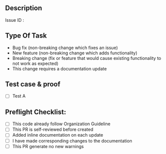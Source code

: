 ## Description  
<!--Please include a summary of the change and which issue is fixed. Please also include relevant motivation and context. List any dependencies that are required for this change.-->  

Issue ID : <!-- Issue Link -->

## Type Of Task  
<!--Please delete options that are not relevant.-->  
- Bug fix (non-breaking change which fixes an issue) 
- New feature (non-breaking change which adds functionality) 
- Breaking change (fix or feature that would cause existing functionality to not work as expected) 
- This change requires a documentation update  

## Test case & proof  
<!--Please describe the tests that you ran to verify your changes. Provide instructions so we can reproduce. Please also list any relevant details for your test configuration. Add information about you test using real device or simulator/emulator. Add video of changes if needed.-->  

- [ ] Test A  
<!-- Insert image here (add screenshot, or videos to help understand the changes) -->  

## Preflight Checklist: 
<!-- Put an `x` in the boxes that apply. Use `~~` around the checklist items that are not applicable to this PR. Examples: 
- [x] I've done this - ~~[ ] I don't need this~~ --> 

- [ ] This code already follow Organization Guideline 
- [ ] This PR is self-reviewed before created 
- [ ] Added inline documentation on each update 
- [ ] I have made corresponding changes to the documentation 
- [ ] This PR generate no new warnings
